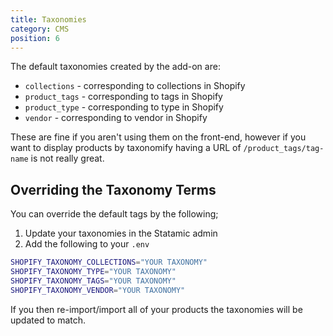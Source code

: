 ```yaml
---
title: Taxonomies
category: CMS
position: 6
---
```


The default taxonomies created by the add-on are:

- `collections` - corresponding to collections in Shopify
- `product_tags` - corresponding to tags in Shopify
- `product_type` - corresponding to type in Shopify
- `vendor` - corresponding to vendor in Shopify

These are fine if you aren't using them on the front-end, however if you want to display products by taxonomify having a URL of `/product_tags/tag-name` is not really great.

## Overriding the Taxonomy Terms
You can override the default tags by the following;

1. Update your taxonomies in the Statamic admin
2. Add the following to your `.env`

```bash
SHOPIFY_TAXONOMY_COLLECTIONS="YOUR TAXONOMY"
SHOPIFY_TAXONOMY_TYPE="YOUR TAXONOMY"
SHOPIFY_TAXONOMY_TAGS="YOUR TAXONOMY"
SHOPIFY_TAXONOMY_VENDOR="YOUR TAXONOMY"
```

If you then re-import/import all of your products the taxonomies will be updated to match.
